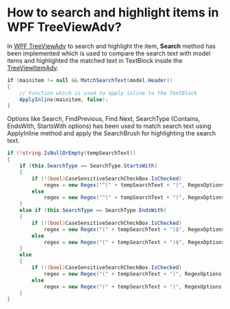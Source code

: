 # How to search and highlight items in WPF TreeViewAdv?

In [WPF TreeViewAdv](https://help.syncfusion.com/wpf/classic/treeview/overview) to search and highlight the item, **Search** method has been implemented which is used to compare the search text with model items and highlighted the matched text in TextBlock inside the [TreeViewItemAdv](https://help.syncfusion.com/cr/wpf/Syncfusion.Windows.Tools.Controls.TreeViewItemAdv.html).

``` c#
if (mainitem != null && MatchSearchText(model.Header))
{
    // Function which is used to apply inline to the TextBlock
    ApplyInline(mainitem, false);
}
```
Options like Search, FindPrevious, Find Next, SearchType (Contains, EndsWith, StartsWith options) has been used to match search text using ApplyInline method and apply the SearchBrush for highlighting the search text.

``` c#
if (!string.IsNullOrEmpty(tempSearchText))
{
    if (this.SearchType == SearchType.StartsWith)
    {
        if (!(bool)CaseSensitiveSearchCheckBox.IsChecked)
            regex = new Regex("^(" + tempSearchText + ")", RegexOptions.IgnoreCase);
        else
            regex = new Regex("^(" + tempSearchText + ")", RegexOptions.None);
    }
    else if (this.SearchType == SearchType.EndsWith)
    {
        if (!(bool)CaseSensitiveSearchCheckBox.IsChecked)
            regex = new Regex("(" + tempSearchText + ")$", RegexOptions.IgnoreCase);
        else
            regex = new Regex("(" + tempSearchText + ")$", RegexOptions.None);
    }
    else
    {
        if (!(bool)CaseSensitiveSearchCheckBox.IsChecked)
            regex = new Regex("(" + tempSearchText + ")", RegexOptions.IgnoreCase);
        else
            regex = new Regex("(" + tempSearchText + ")", RegexOptions.None);
    }   
}
```
